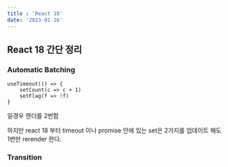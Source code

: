 ```yaml
---
title : 'React 18'
date: '2023-01-16'
---
```

    
## React 18 간단 정리

### Automatic Batching
```
useTimeout(() => {
    setCount(c => c + 1)
    setFlag(f => !f)
}
```
일경우 렌더를 2번함

하지만 react 18 부터 timeout 이나 promise 안에 있는 set은 2가지를 업데이트 해도 1번만 rerender 한다.

### Transition